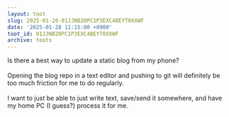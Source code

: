 ```yaml
---
layout: toot
slug: 2025-01-28-01JJNB20PC1P3EXC4BEYT0XXWF
date: '2025-01-28 11:15:00 +0900'
toot_id: 01JJNB20PC1P3EXC4BEYT0XXWF
archive: toots
---
```

<p>Is there a best way to update a static blog from my phone?<br><br>Opening the blog repo in a text editor and pushing to git will definitely be too much friction for me to do regularly.<br><br>I want to just be able to just write text, save/send it somewhere, and have my home PC (I guess?) process it for me.</p>

